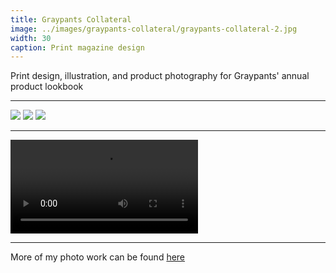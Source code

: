 ```yaml
---
title: Graypants Collateral
image: ../images/graypants-collateral/graypants-collateral-2.jpg
width: 30
caption: Print magazine design
---
```


Print design, illustration, and product photography for Graypants' annual product lookbook

***

![](../images/graypants-collateral/graypants-collateral-1.jpg)
![](../images/graypants-collateral/graypants-collateral-2.jpg)
![](../images/graypants-collateral/graypants-collateral-3.jpg)

***

<video controls src="images/graypants-lookbook-flipthrough.mp4"></video>

***

More of my photo work can be found [here](https://photos.imdantaylor.com)